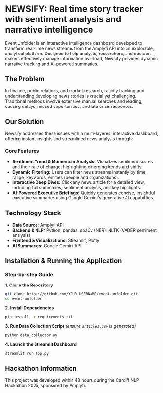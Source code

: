 # NEWSIFY: Real time story tracker with sentiment analysis and narrative intelligence​ 

Event Unfolder is an interactive intelligence dashboard developed to transform real-time news streams from the Amplyfi API into an explorable, analytical platform. Designed to help analysts, researchers, and decision-makers effectively manage information overload, Newsify provides dynamic narrative tracking and AI-powered summaries.

## The Problem

In finance, public relations, and market research, rapidly tracking and understanding developing news stories is crucial yet challenging. Traditional methods involve extensive manual searches and reading, causing delays, missed opportunities, and late crisis responses.

## Our Solution

Newsify addresses these issues with a multi-layered, interactive dashboard, offering instant insights and streamlined news analysis through:

### Core Features

* **Sentiment Trend & Momentum Analysis:** Visualizes sentiment scores and their rate of change, highlighting emerging trends and shifts.
* **Dynamic Filtering:** Users can filter news streams instantly by time range, keywords, entities (people and organizations).
* **Interactive Deep Dives:** Click any news article for a detailed view, including full summaries, sentiment analysis, and key highlights.
* **AI-Powered Executive Briefings:** Quickly generates concise, insightful executive summaries using Google Gemini's generative AI capabilities.

## Technology Stack

* **Data Source:** Amplyfi API
* **Backend & NLP:** Python, pandas, spaCy (NER), NLTK (VADER sentiment analysis)
* **Frontend & Visualizations:** Streamlit, Plotly
* **AI Summaries:** Google Gemini API

## Installation & Running the Application

### Step-by-step Guide:

**1. Clone the Repository**

```bash
git clone https://github.com/YOUR_USERNAME/event-unfolder.git
cd event-unfolder
```

**2. Install Dependencies**

```bash
pip install -r requirements.txt
```

**3. Run Data Collection Script** *(ensure `articles.csv` is generated)*

```bash
python data_collector.py
```

**4. Launch the Streamlit Dashboard**

```bash
streamlit run app.py
```

## Hackathon Information

This project was developed within 48 hours during the Cardiff NLP Hackathon 2025, sponsored by Amplyfi.

